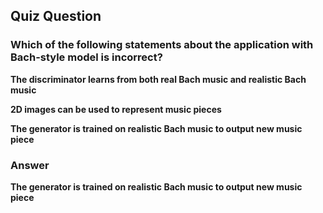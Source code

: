 ## Quiz Question

### Which of the following statements about the application with Bach-style model is incorrect?

**The discriminator learns from both real Bach music and realistic Bach music**

**2D images can be used to represent music pieces**

**The generator is trained on realistic Bach music to output new music piece**

### Answer

**The generator is trained on realistic Bach music to output new music piece**
